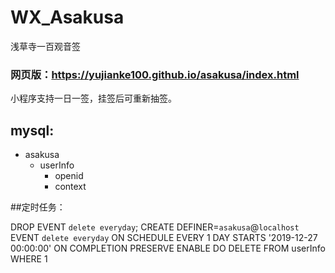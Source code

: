 # WX_Asakusa
浅草寺一百观音签

### 网页版：https://yujianke100.github.io/asakusa/index.html

小程序支持一日一签，挂签后可重新抽签。

## mysql:
* asakusa
  * userInfo
    * openid
    * context
    
##定时任务：

DROP EVENT `delete everyday`; CREATE DEFINER=`asakusa`@`localhost` EVENT `delete everyday` ON SCHEDULE EVERY 1 DAY STARTS '2019-12-27 00:00:00' ON COMPLETION PRESERVE ENABLE DO DELETE FROM userInfo WHERE 1
